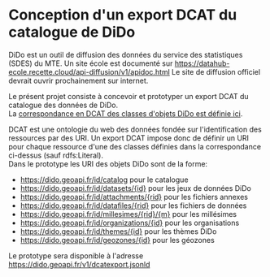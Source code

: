 # Conception d'un export DCAT du catalogue de DiDo
DiDo est un outil de diffusion des données du service des statistiques (SDES) du MTE.
Un site école est documenté sur https://datahub-ecole.recette.cloud/api-diffusion/v1/apidoc.html
Le site de diffusion officiel devrait ouvrir prochainement sur internet.

Le présent projet consiste à concevoir et prototyper un export DCAT du catalogue des données de DiDo.  
La [correspondance en DCAT des classes d'objets DiDo est définie ici](mapping.md).  

DCAT est une ontologie du web des données fondée sur l'identification des ressources par des URI.
Un export DCAT impose donc de définir un URI pour chaque ressource d'une des classes définies dans la correspondance ci-dessus (sauf rdfs:Literal).  
Dans le prototype les URI des objets DiDo sont de la forme:

  - https://dido.geoapi.fr/id/catalog pour le catalogue
  - https://dido.geoapi.fr/id/datasets/{id} pour les jeux de données DiDo
  - https://dido.geoapi.fr/id/attachments/{rid} pour les fichiers annexes
  - https://dido.geoapi.fr/id/datafiles/{rid} pour les fichiers de données
  - https://dido.geoapi.fr/id/millesimes/{rid}/{m} pour les millésimes
  - https://dido.geoapi.fr/id/organizations/{id} pour les organisations
  - https://dido.geoapi.fr/id/themes/{id} pour les thèmes DiDo
  - https://dido.geoapi.fr/id/geozones/{id} pour les géozones

Le prototype sera disponible à l'adresse https://dido.geoapi.fr/v1/dcatexport.jsonld  



